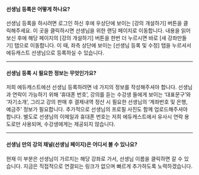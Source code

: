 #### 선생님 등록은 어떻게 하나요?
선생님 등록을 하시려면 로그인 하신 후에 우상단에 보이는 [강의 개설하기] 버튼을 클릭해주세요.
이 곳을 클릭하시면 선생님을 위한 랜딩 페이지로 이동합니다. 내용을 읽어보신 후에 해당 페이지의 [강의 개설하기] 버튼을 한번 더 누르시면 바로 [새 강좌만들기] 탭으로 이동합니다.
이 때, 좌측 상단에 보이는 [선생님 등록 및 수정] 탭을 누르셔서 에듀캐스트 선생님으로 등록하실 수 있습니다.

---

#### 선생님 등록 시 필요한 정보는 무엇인가요?
저희 에듀캐스트에선 선생님 등록하려면 네 가지의 정보를 작성해주셔야 합니다.
선생님과 연락이 가능하기 위해 ‘휴대폰 번호’, 강의를 듣는 수강생 들에게 보이는 ‘대표문구’와 ‘자기소개’, 그리고 강의 판매 후 결제내역 정산 시 필요한 선생님의 ‘계좌번호 및 은행, 예금주’ 정보가 필요합니다. 추가적으로 선생님의 프로필 사진도 함께 업로드해주셔야 합니다.
 별도로 선생님의 이메일과 휴대폰 번호는 저희 에듀캐스트에서 유사시 연락 용도로만 사용되며, 수강생에게는 제공되지 않습니다.

---

#### 선생님 만의 강의 채널(선생님 페이지)은 어디서 볼 수 있나요?
현재 이 부분은 선생님이 가르치는 해당 강좌로 가서, 선생님 이름을 클릭하면 갈 수 있습니다. 지금은 직접적으로 연결되는 링크가 없으며 빠르게 추가하도록 노력하겠습니다.
